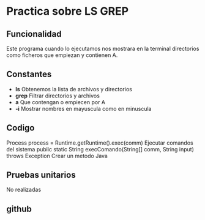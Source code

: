 # Practica sobre LS GREP

## Funcionalidad

Este programa cuando lo ejecutamos nos mostrara en la terminal directorios como ficheros que empiezan y contienen A.

## Constantes

- **ls** Obtenemos la lista de archivos y directorios
- **grep** Filtrar directorios y archivos
- **a** Que contengan o empiecen por A
- **-i**  Mostrar nombres en mayuscula como en minuscula

## Codigo
Process process = Runtime.getRuntime().exec(comm) Ejecutar comandos del sistema
public static String execComando(String[] comm, String input) throws Exception Crear un metodo Java

## Pruebas unitarios
No realizadas

## github

